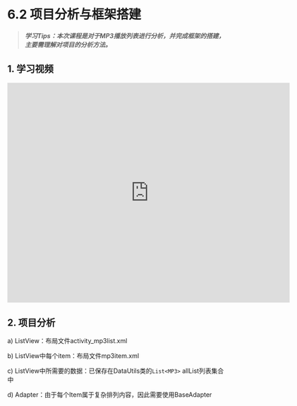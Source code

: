 # 6.2 项目分析与框架搭建

>##### 学习Tips：本次课程是对于MP3播放列表进行分析，并完成框架的搭建，主要需理解对项目的分析方法。

## 1. 学习视频

<iframe frameborder="0" width="640" height="498" src="https://v.qq.com/iframe/player.html?vid=c0199oksol9&tiny=0&auto=0" allowfullscreen></iframe>

## 2. 项目分析

a) ListView：布局文件activity_mp3list.xml

b) ListView中每个item：布局文件mp3item.xml

c) ListView中所需要的数据：已保存在DataUtils类的`List<MP3>` allList列表集合中

d) Adapter：由于每个Item属于复杂排列内容，因此需要使用BaseAdapter
